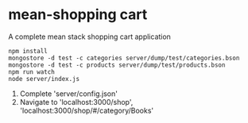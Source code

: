 # mean-shopping cart
A complete mean stack shopping cart application

```
npm install
mongostore -d test -c categories server/dump/test/categories.bson
mongostore -d test -c products server/dump/test/products.bson
npm run watch
node server/index.js
```

1. Complete 'server/config.json'
2. Navigate to 'localhost:3000/shop', 'localhost:3000/shop/#/category/Books'


